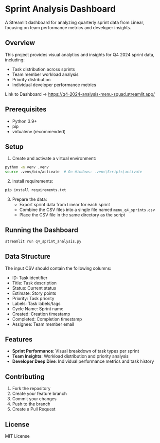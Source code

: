 # Sprint Analysis Dashboard

A Streamlit dashboard for analyzing quarterly sprint data from Linear, focusing on team performance metrics and developer insights.

## Overview

This project provides visual analytics and insights for Q4 2024 sprint data, including:
- Task distribution across sprints
- Team member workload analysis
- Priority distribution
- Individual developer performance metrics

Link to Dashboard -> https://q4-2024-analysis-menu-squad.streamlit.app/

## Prerequisites

- Python 3.9+
- pip
- virtualenv (recommended)

## Setup

1. Create and activate a virtual environment:
```bash
python -m venv .venv
source .venv/bin/activate  # On Windows: .venv\Scripts\activate
```

2. Install requirements:
```bash
pip install requirements.txt
```

3. Prepare the data:
   - Export sprint data from Linear for each sprint
   - Combine the CSV files into a single file named `menu_q4_sprints.csv`
   - Place the CSV file in the same directory as the script

## Running the Dashboard

```bash
streamlit run q4_sprint_analysis.py
```

## Data Structure

The input CSV should contain the following columns:
- ID: Task identifier
- Title: Task description
- Status: Current status
- Estimate: Story points
- Priority: Task priority
- Labels: Task labels/tags
- Cycle Name: Sprint name
- Created: Creation timestamp
- Completed: Completion timestamp
- Assignee: Team member email

## Features

- **Sprint Performance**: Visual breakdown of task types per sprint
- **Team Insights**: Workload distribution and priority analysis
- **Developer Deep Dive**: Individual performance metrics and task history

## Contributing

1. Fork the repository
2. Create your feature branch
3. Commit your changes
4. Push to the branch
5. Create a Pull Request

## License

MIT License